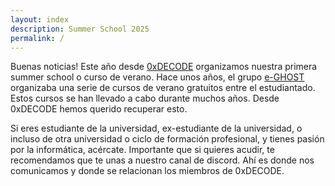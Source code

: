 ```yaml
---
layout: index
description: Summer School 2025
permalink: /
---
```



Buenas noticias! Este año desde [0xDECODE](https://0xdeusto.github.io/) organizamos nuestra primera summer school o curso de verano.
Hace unos años, el grupo [e-GHOST](http://e-ghost.deusto.es/mediawiki/indexed64.html?title=P%C3%A1gina_principal) organizaba una serie de cursos de verano gratuitos entre el estudiantado. Estos cursos se han llevado a cabo durante muchos años. Desde 0xDECODE hemos querido recuperar esto. 


Si eres estudiante de la universidad, ex-estudiante de la universidad, o incluso de otra universidad o ciclo de formación profesional, y tienes pasión por la informática, acércate. Importante que si quieres acudir, te recomendamos que te unas a nuestro canal de discord. Ahí es donde nos comunicamos y donde se relacionan los miembros de 0xDECODE.

<!--Program [program](/program)-->
<!--Potato [program](/program)-->
